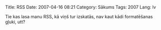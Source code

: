 Title: RSS
Date: 2007-04-16 08:21
Category: Sākums
Tags: 2007
Lang: lv

Tie kas lasa manu RSS, kā viņš tur izskatās, nav kaut kādi formatēšanas gļuki, utt?
